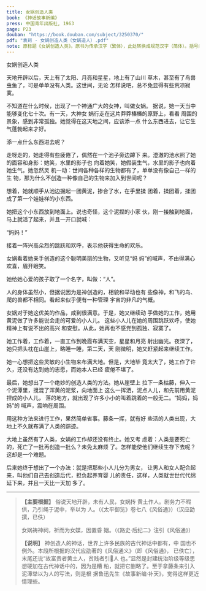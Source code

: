 ```yaml
---
title: 女娲创造人类
book: 《神话故事新编》
press: 中国青年出版社, 1963
page: P23
douban: "https://book.douban.com/subject/3250370/"
pdf: "袁珂 - 女娲创造人类（女娲造人）.pdf"
note: 原标题《女娲创造人类》。原书为传承汉字（繁体），此处转换成规范汉字（简体）。括号内注释未录入。
---
```


女娲创造人类

天地开辟以后，天上有了太阳、月亮和星星，地上有了山川
草木，甚至有了鸟兽虫鱼了，可是单单没有人类。这世间，无论
怎样说吧，总不免显得有些荒凉寂寞。

不知道在什么时候，出现了一个神通广大的女神，叫做女娲。
据说，她一天当中能够变化七十次。有一天，大神女
娲行走在这片莽莽榛榛的原野上，看看
周围的景象，感到非常孤独。她觉得在这天地之间，应该添一点
什么东西进去，让它生气蓬勃起来才好。

添一点什么东西进去呢？

走呀走的，她走得有些疲倦了，偶然在一个池子旁边蹲下
来。澄澈的池水照了她的面容和身影：她笑，水里的影子也
向着她笑，她假装生气，水里的影子也向着她生气。她忽然灵
机一动：世间各种各样的生物都有了，单单没有像自己一样的生
物，那为什么不创造一种像自己的生物来加入到世间呢？

想着，她就顺手从池边掘起一团黄泥，掺合了水，在手里揉
团着，揉团着，揉团成了第一个娃娃样的小东西。

她把这个小东西放到地面上。说也奇怪，这个泥捏的小家
伙，刚一接触到地面，马上就活了起来，并且一开口就喊：

“妈妈！”

接着一阵兴高朵烈的跳跃和欢呼，表示他获得生命的欢乐。

女娲看着她亲手创造的这个聪明美丽的生物，又听见“妈
妈”的喊声，不由得满心欢喜，眉开眼笑。

她给她心爱的孩子取了一个名字，叫做：“人”。

人的身体虽然小，但据说因为是神创造的，相貌和举动也有
些像神，和飞的鸟、爬的兽都不相同。看起来似乎便有一种管理
宇宙的非凡的气概。

女娲对于她这优美的作品，咸到很满意。于是，她又继续动
手做她的工作，她用黄泥做了许多能说会走的可爱的小人儿。
这些小人儿在她的周围跳跃欢呼，使她精神上有说不出的高兴
和安慰。从此，她再也不感党到孤独、寂寞了。

她工作着，工作着，一直工作到晚霞布满天空，星星和月亮
射出幽光。夜深了，她只把头枕在山崖上，略睡一睡，第二天，天
刚微明，她又赶紧起来继续工作。

她一心想把这些灵敏的小生物来布满大地。但是，大地毕
竟太大了，她工作了许久，还没有达到她的志愿，而她本人已经
疲倦不堪了。

最后，她想出了一个绝妙的创造人类的方法。她从崖壁上
拉下一条枯藤，伸入一个泥潭里，搅混了浑黄的泥浆，向地面上
这么一挥洒，泥点人儿，和先前用黄泥捏成的小人儿，
落的地方，就出现了许多小小的叫着跳着的一般无二。“妈妈，妈妈”的
喊声，震响在周围。

用这种方法来进行工作，果然简单省事。藤条一挥，就有好
些活的人类出现，大地上不久就布满了人类的踪迹。

大地上虽然有了人类，女娲的工作却还没有终止。她又考
虑着：人类是要死亡的，死亡了一批再创造一批么？未免太麻烦
了。怎样能使他们继续生存下去呢？这却是一个难题。

后来她终于想出了一个办法：就是把那些小人儿分为男女，
让男人和女人配合起来，叫他们自己去创造后代，担负起养育婴
儿的责任，这样，人类就世世代代绵延下来，并且一天比一天加
多了。

---

> **【主要根据】** 俗说天地开辟，未有人民，女娲抟
> 黄土作人。剧务力不暇供，乃引绳于泥中，举以为
> 人。（《太平御览》卷七八《风俗通》）（汉应劭撰，已佚）
>
> 女娲祷神祠，祈而为女媒，因置昏
> 姻。（《路史·后纪二》注引《风俗通》）
>
> **【说明】** 神创造人的神话，世界上许多民族的古代神话中都有，中
> 国也不例外。本段所根据的汉代应劭著的《风俗通义》（即《风俗通》，
> 已佚亡），末尾还说“故富贵者黄土人，贫贱者引𫄠人
> 也。”显然是封建统治阶级等级思想硬加在古代神话中的，因为是糟
> 粕，就把它删略了。至于拿藤条来引入泥潭举以为人的写法，则是根
> 据鲁迅先生《故事新编·补天》，觉得这样更近情理些。